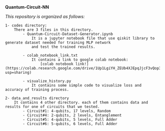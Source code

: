 **Quantum-Circuit-NN**

*This repository is organized as follows:*

    1- codes directory:
        There are 3 files in this directory.
            - Quantum-Circuit-Dataset-Generator.ipynb
                It is a jupyter notebook file that use qiskit library to generate dataset needed for training MLP network
                and test the trained results.

            - colab_notebook_link.txt
                It contains a link to google colab notebook:
                    [colab notebook link!](https://colab.research.google.com/drive/1Up1LgiYH_ZEUb4XJEpqJjcF3vQop3aZG?usp=sharing)

            - visualize_history.py
                It contains some simple code to visualize loss and accuracy of training process.
    
    2- data_and_results directory
        It contains 4 other directory. each of them contains data and results for one of circuits that we tested.
            - Circuit#1: 4-qubits, 17 levels, Random
            - Circuit#4: 2-qubits, 2 levels, Entanglement
            - Circuit#5: 4-qubits, 5 levels, Full Adder
            - Circuit#6: 5-qubits, 6 levels, Full Adder